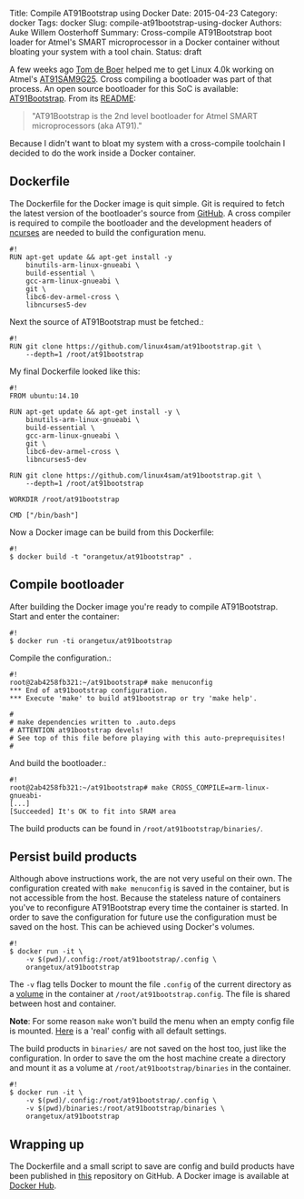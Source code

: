 Title: Compile AT91Bootstrap using Docker
Date: 2015-04-23
Category: docker
Tags: docker
Slug: compile-at91bootstrap-using-docker
Authors: Auke Willem Oosterhoff
Summary: Cross-compile AT91Bootstrap boot loader for Atmel's SMART microprocessor in a Docker container without bloating your system with a tool chain.
Status: draft

A few weeks ago [Tom de Boer][tom_de_boer] helped me to get Linux 4.0k working
on Atmel's [AT91SAM9G25][at91sam9g25]. Cross compiling a bootloader was part of
that process. An open source bootloader for this SoC is available:
[AT91Bootstrap][at91bootstrap]. From its [README][readme]:

> "AT91Bootstrap is the 2nd level bootloader for Atmel SMART microprocessors
> (aka AT91)."

Because I didn't want to bloat my system with a cross-compile toolchain I
decided to do the work inside a Docker container.

## Dockerfile
The Dockerfile for the Docker image is quit simple. Git is required to fetch
the latest version of the bootloader's source from [GitHub][at91bootstrap]. A
cross compiler is required to compile the bootloader and the development
headers of [ncurses][ncurses] are needed to build the configuration menu.

    #!
    RUN apt-get update && apt-get install -y
        binutils-arm-linux-gnueabi \                                                
        build-essential \                                                           
        gcc-arm-linux-gnueabi \                                                     
        git \                                                                       
        libc6-dev-armel-cross \                                                     
        libncurses5-dev    

Next the source of AT91Bootstrap must be fetched.:

    #!
    RUN git clone https://github.com/linux4sam/at91bootstrap.git \
        --depth=1 /root/at91bootstrap

My final Dockerfile looked like this:

    #!
    FROM ubuntu:14.10                                                                  

    RUN apt-get update && apt-get install -y \
        binutils-arm-linux-gnueabi \
        build-essential \
        gcc-arm-linux-gnueabi \
        git \
        libc6-dev-armel-cross \
        libncurses5-dev
                                                                                     
    RUN git clone https://github.com/linux4sam/at91bootstrap.git \
        --depth=1 /root/at91bootstrap

    WORKDIR /root/at91bootstrap

    CMD ["/bin/bash"]

Now a Docker image can be build from this Dockerfile:

    #!
    $ docker build -t "orangetux/at91bootstrap" .

## Compile bootloader
After building the Docker image you're ready to compile AT91Bootstrap. Start
and enter the container:

    #!
    $ docker run -ti orangetux/at91bootstrap 

Compile the configuration.:

    #!
    root@2ab4258fb321:~/at91bootstrap# make menuconfig
    *** End of at91bootstrap configuration.
    *** Execute 'make' to build at91bootstrap or try 'make help'.

    #
    # make dependencies written to .auto.deps
    # ATTENTION at91bootstrap devels!
    # See top of this file before playing with this auto-preprequisites!
    #

And build the bootloader.:

    #!
    root@2ab4258fb321:~/at91bootstrap# make CROSS_COMPILE=arm-linux-gnueabi-
    [...]
    [Succeeded] It's OK to fit into SRAM area

The build products can be found in `/root/at91bootstrap/binaries/`.

## Persist build products
Although above instructions work, the are not very useful on their own. 
The configuration created with `make menuconfig` is saved in the container, but
is not accessible from the host. Because the stateless nature of containers
you've to reconfigure AT91Bootstrap every time the container is started. In
order to save the configuration for future use the configuration must be saved
on the host. This can be achieved using Docker's volumes. 

    #!
    $ docker run -it \
        -v $(pwd)/.config:/root/at91bootstrap/.config \
        orangetux/at91bootstrap

The `-v` flag tells Docker to mount the file `.config` of the current directory
as a [volume][docker-volumes] in the container at `/root/at91bootstrap.config`.
The file is shared between host and container.

**Note**: For some reason `make` won't build the menu when an empty config file
is mounted. [Here][.config] is a 'real' config with all default settings.

The build products in `binaries/` are not saved on the host too, just like the
configuration. In order to save the om the host machine create a directory 
and mount it as a volume at `/root/at91bootstrap/binaries` in the container.

    #!
    $ docker run -it \
        -v $(pwd)/.config:/root/at91bootstrap/.config \
        -v $(pwd)/binaries:/root/at91bootstrap/binaries \
        orangetux/at91bootstrap

## Wrapping up
The Dockerfile and a small script to save are config and build products have
been published in [this][orangetux/docker-at91bootstrap] repository on GitHub. 
A Docker image is available at [Docker Hub][docker-hub].


[tom_de_boer]:http://tomdeboer.nl/
[at91sam9g25]:http://www.atmel.com/devices/SAM9G25.aspx
[readme]:https://github.com/linux4sam/at91bootstrap/blob/master/README.txt
[at91bootstrap]:https://github.com/linux4sam/at91bootstrap
[ncurses]:https://www.gnu.org/software/ncurses/
[docker-volumes]:http://docs.docker.com/userguide/dockervolumes/
[.config]:https://raw.githubusercontent.com/OrangeTux/docker-at91bootstrap/master/.config.default
[orangetux/docker-at91bootstrap]:https://github.com/orangetux/docker-at91bootstrap
[docker-hub]:https://registry.hub.docker.com/u/orangetux/at91bootstrap/
